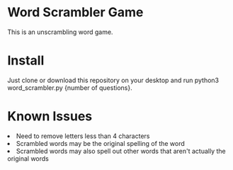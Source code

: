# Word Scrambler Game
This is an unscrambling word game.

# Install
Just clone or download this repository on your desktop and run python3 word_scrambler.py {number of questions}.

# Known Issues
<li> Need to remove letters less than 4 characters </li>
<li> Scrambled words may be the original spelling of the word </li>
<li> Scrambled words may also spell out other words that aren't actually the original words </li>
